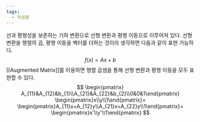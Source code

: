 ```yaml
---
tags:
  - 작성중
---
```

선과 평행성을 보존하는 기하 변환으로 선형 변환과 평행 이동으로 이루어져 있다. 선형 변환을 행렬의 곱, 평행 이동을 벡터를 더하는 것이라 생각하면 다음과 같이 표현 가능하다.
$$
f(x)=Ax+b
$$
[[Augmented Matrix]]를 이용하면 행렬 곱셈을 통해 선형 변환과 평행 이동을 모두 표현할 수 있다.
$$
\begin{pmatrix} A_{11}&A_{12}&b_{1}\\A_{21}&A_{22}&b_{2}\\0&0&1\end{pmatrix}
\begin{pmatrix}x\\y\\1\end{pmatrix}=
\begin{pmatrix}A_{11}x+A_{12}y\\A_{21}x+A_{22}y\\1\end{pmatrix}=
\begin{pmatrix}x'\\y'\\1\end{pmatrix}
$$